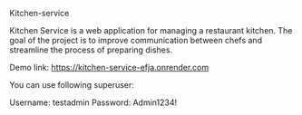 Kitchen-service

Kitchen Service is a web application for managing a restaurant kitchen. The goal of the project is to improve communication between chefs and streamline the process of preparing dishes.

Demo link: https://kitchen-service-efja.onrender.com

You can use following superuser:

Username: testadmin
Password: Admin1234!